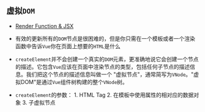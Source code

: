 ## 虚拟`DOM`
* [Render Function & JSX](https://vuejs.org/v2/guide/render-function.html)

* 有效的更新所有的`DOM`节点是很困难的，但是你只需在一个模板或者一个渲染函数中告诉`Vue`你在页面上想要的`HTML`是什么
* `createElement`并不会创建一个真实的`DOM`元素，更准确地说它会创建一个节点的描述。它包含`Vue`应该在页面中渲染节点的类型，包括任何子节点的描述信息。我们把这个节点的描述信息叫做一个 "虚拟节点"，通常简写为`VNode`。"虚拟DOM"是通过`Vue`组件树构建的整个`VNode`树。

* `createElement`的参数： 1. HTML Tag 2. 在模板中使用属性的相对应的数据对象 3. 子虚拟节点
